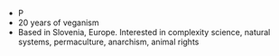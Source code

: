 - P
- 20 years of veganism
- Based in Slovenia, Europe. Interested in complexity science, natural systems, permaculture, anarchism, animal rights
